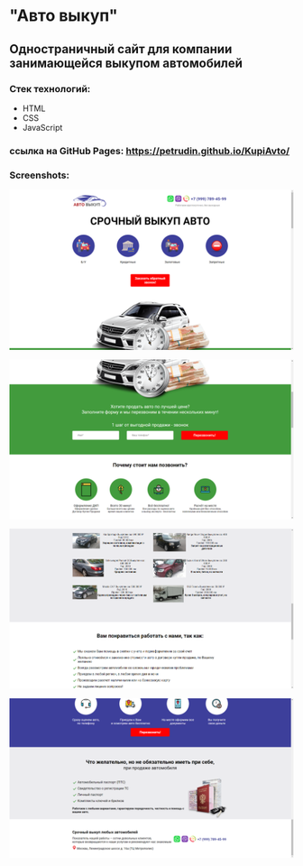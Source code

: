 # "Авто выкуп"
## Одностраничный сайт для компании занимающейся выкупом автомобилей

### Стек технологий:
* HTML
* CSS
* JavaScript
### ссылка на GitHub Pages: <https://petrudin.github.io/KupiAvto/>
### Screenshots:


![Alt text](/screenshots/1.png)


![Alt text](/screenshots/2.png)


![Alt text](/screenshots/3.png)


![Alt text](/screenshots/4.png)

